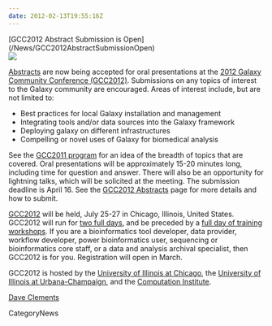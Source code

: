 ```yaml
---
date: 2012-02-13T19:55:16Z
---
```

<div class='newsItemHeader'>[GCC2012 Abstract Submission is Open](/News/GCC2012AbstractSubmissionOpen)</div>

<div class='right'><a href='/Events/GCC2012/Abstracts'><img src='/Events/GCC2012/GCC2012Logo200.png' /></a></div>

[Abstracts](/Events/GCC2012/Abstracts) are now being accepted for oral presentations at the [2012 Galaxy Community Conference (GCC2012)](/Events/GCC2012).  Submissions on any topics of interest to the Galaxy community are encouraged. Areas of interest include, but are not limited to:

* Best practices for local Galaxy installation and management
* Integrating tools and/or data sources into the Galaxy framework
* Deploying galaxy on different infrastructures
* Compelling or novel uses of Galaxy for biomedical analysis 

See the [GCC2011 program](/Events/GCC2011) for an idea of the breadth of topics that are covered. Oral presentations will be approximately 15-20 minutes long, including time for question and answer. There will also be an opportunity for lightning talks, which will be solicited at the meeting.  The submission deadline is April 16.  See the [GCC2012 Abstracts](/Events/GCC2012/Abstracts) page for more details and how to submit.

[GCC2012](/Events/GCC2012) will be held, July 25-27 in Chicago, Illinois, United States.  GCC2012 will run for [two full days](/Events/GCC2012/Program), and be preceded by a [full day of training workshops](/Events/GCC2012/Program).  If you are a bioinformatics tool developer, data provider, workflow developer, power bioinformatics user, sequencing or bioinformatics core staff, or a data and analysis archival specialist, then GCC2012 is for you.  Registration will open in March.

GCC2012 is hosted by the [University of Illinois at Chicago](http://uic.edu/), the [University of Illinois at Urbana-Champaign](http://illinois.edu/), and the [Computation Institute](http://www.ci.anl.gov/).

[Dave Clements](/DaveClements)


CategoryNews
